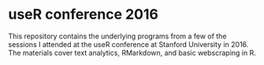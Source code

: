 # useR conference 2016

This repository contains the underlying programs from a few of the sessions I attended at the useR conference at Stanford University in 2016.  The materials cover text analytics, RMarkdown, and basic webscraping in R.
